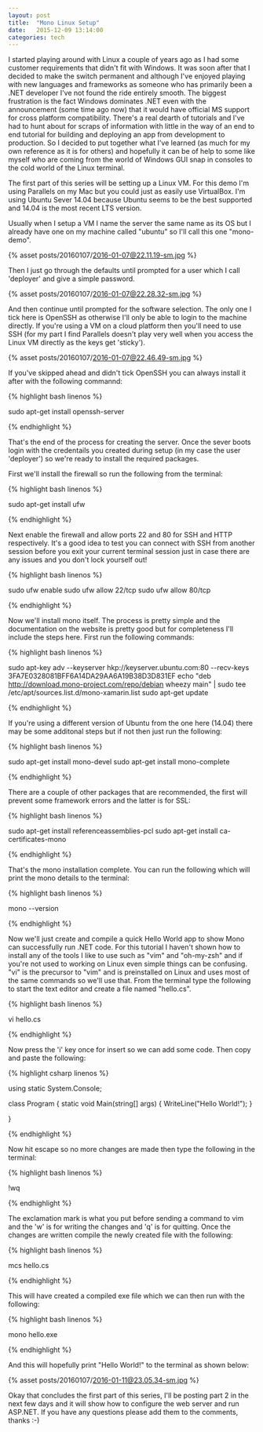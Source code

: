 ```yaml
---
layout: post
title:  "Mono Linux Setup"
date:   2015-12-09 13:14:00
categories: tech
---
```


I started playing around with Linux a couple of years ago as I had some customer requirements that didn't fit with Windows. It was soon after that I decided to make the switch permanent and although I've enjoyed playing with new languages and frameworks as someone who has primarily been a .NET developer I've not found the ride entirely smooth. The biggest frustration is the fact Windows dominates .NET even with the announcement (some time ago now) that it would have official MS support for cross platform compatibility. There's a real dearth of tutorials and I've had to hunt about for scraps of information with little in the way of an end to end tutorial for building and deploying an app from development to production. So I decided to put together what I've learned (as much for my own reference as it is for others) and hopefully it can be of help to some like myself who are coming from the world of Windows GUI snap in consoles to the cold world of the Linux terminal. 

The first part of this series will be setting up a Linux VM. For this demo I'm using Parallels on my Mac but you could just as easily use VirtualBox. I'm using Ubuntu Sever 14.04 because Ubuntu seems to be the best supported and 14.04 is the most recent LTS version.

Usually when I setup a VM I name the server the same name as its OS but I already have one on my machine called "ubuntu" so I'll call this one "mono-demo".

{% asset posts/20160107/2016-01-07@22.11.19-sm.jpg %}

Then I just go through the defaults until prompted for a user which I call 'deployer' and give a simple password.

{% asset posts/20160107/2016-01-07@22.28.32-sm.jpg %}

And then continue until prompted for the software selection. The only one I tick here is OpenSSH as otherwise I'll only be able to login to the machine directly. If you're using a VM on a cloud platform then you'll need to use SSH (for my part I find Parallels doesn't play very well when you access the Linux VM directly as the keys get 'sticky').

{% asset posts/20160107/2016-01-07@22.46.49-sm.jpg %}

If you've skipped ahead and didn't tick OpenSSH you can always install it after with the following commannd:

{% highlight bash linenos %}

sudo apt-get install openssh-server

{% endhighlight %}

That's the end of the process for creating the server. Once the sever boots login with the credentails you created during setup (in my case the user 'deployer') so we're ready to install the required packages.

First we'll install the firewall so run the following from the terminal:

{% highlight bash linenos %}

sudo apt-get install ufw

{% endhighlight %}

Next enable the firewall and allow ports 22 and 80 for SSH and HTTP respectively. It's a good idea to test you can connect with SSH from another session before you exit your current terminal session just in case there are any issues and you don't lock yourself out!

{% highlight bash linenos %}

sudo ufw enable
sudo ufw allow 22/tcp
sudo ufw allow 80/tcp

{% endhighlight %}

Now we'll install mono itself. The process is pretty simple and the documentation on the website is pretty good but for completeness I'll include the steps here. First run the following commands:

{% highlight bash linenos %}

sudo apt-key adv --keyserver hkp://keyserver.ubuntu.com:80 --recv-keys 3FA7E0328081BFF6A14DA29AA6A19B38D3D831EF
echo "deb http://download.mono-project.com/repo/debian wheezy main" | sudo tee /etc/apt/sources.list.d/mono-xamarin.list
sudo apt-get update 

{% endhighlight %}

If you're using a different version of Ubuntu from the one here (14.04) there may be some additonal steps but if not then just run the following: 

{% highlight bash linenos %}

sudo apt-get install mono-devel
sudo apt-get install mono-complete

{% endhighlight %}

There are a couple of other packages that are recommended, the first will prevent some framework errors and the latter is for SSL:

{% highlight bash linenos %}

sudo apt-get install referenceassemblies-pcl
sudo apt-get install ca-certificates-mono

{% endhighlight %}

That's the mono installation complete. You can run the following which will print the mono details to the terminal:

{% highlight bash linenos %}

mono --version

{% endhighlight %}

Now we'll just create and compile a quick Hello World app to show Mono can successfully run .NET code. For this tutorial I haven't shown how to install any of the tools I like to use such as "vim" and "oh-my-zsh" and if you're not used to working on Linux even simple things can be confusing. "vi" is the precursor to "vim" and is preinstalled on Linux and uses most of the same commands so we'll use that. From the terminal type the following to start the text editor and create a file named "hello.cs".

{% highlight bash linenos %}

vi hello.cs

{% endhighlight %}

Now press the 'i' key once for insert so we can add some code. Then copy and paste the following:

{% highlight csharp linenos %}

using static System.Console;

class Program
{
  static void Main(string[] args)
  {
    WriteLine("Hello World!");
  }

}

{% endhighlight %}

Now hit escape so no more changes are made then type the following in the terminal:

{% highlight bash linenos %}

!wq

{% endhighlight %}
 
The exclamation mark is what you put before sending a command to vim and the 'w' is for writing the changes and 'q' is for quitting. Once the changes are written compile the newly created file with the following:

{% highlight bash linenos %}

mcs hello.cs

{% endhighlight %}

This will have created a compiled exe file which we can then run with the following:

{% highlight bash linenos %}

mono hello.exe

{% endhighlight %}

And this will hopefully print "Hello World!" to the terminal as shown below:

{% asset posts/20160107/2016-01-11@23.05.34-sm.jpg %}

Okay that concludes the first part of this series, I'll be posting part 2 in the next few days and it will show how to configure the web server and run ASP.NET. If you have any questions please add them to the comments, thanks :-)
